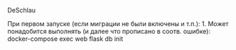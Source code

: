DeSchlau

При первом запуске (если миграции не были включены и т.п.):
    1. Может понадобится выполнять (и далее что прописано в соотв. ошибке):
        docker-compose exec web flask db init
    